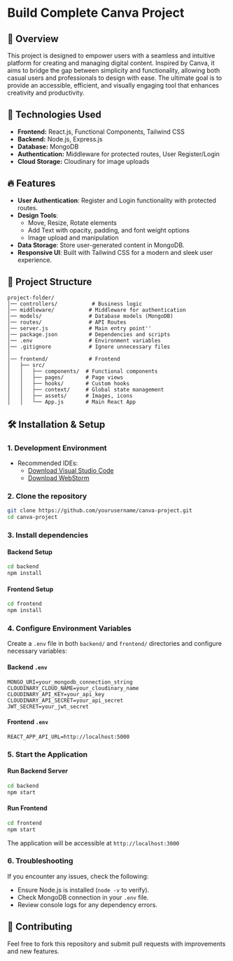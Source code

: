 # Build Complete Canva Project

## 📌 Overview
This project is designed to empower users with a seamless and intuitive platform for creating and managing digital content. Inspired by Canva, it aims to bridge the gap between simplicity and functionality, allowing both casual users and professionals to design with ease. The ultimate goal is to provide an accessible, efficient, and visually engaging tool that enhances creativity and productivity.

## 🚀 Technologies Used
- **Frontend:** React.js, Functional Components, Tailwind CSS
- **Backend:** Node.js, Express.js
- **Database:** MongoDB
- **Authentication:** Middleware for protected routes, User Register/Login
- **Cloud Storage:** Cloudinary for image uploads

## 🔥 Features
- **User Authentication**: Register and Login functionality with protected routes.
- **Design Tools**:
  - Move, Resize, Rotate elements
  - Add Text with opacity, padding, and font weight options
  - Image upload and manipulation
- **Data Storage**: Store user-generated content in MongoDB.
- **Responsive UI**: Built with Tailwind CSS for a modern and sleek user experience.

## 📂 Project Structure
```
project-folder/
│── controllers/       	   # Business logic
│── middleware/           # Middleware for authentication
│── models/               # Database models (MongoDB)
│── routes/               # API Routes
│── server.js             # Main entry point''
│── package.json          # Dependencies and scripts
│── .env                  # Environment variables
│── .gitignore            # Ignore unnecessary files
│
│── frontend/             # Frontend
│   ├── src/
│   │   ├── components/  # Functional components
│   │   ├── pages/       # Page views
│   │   ├── hooks/       # Custom hooks
│   │   ├── context/     # Global state management
│   │   ├── assets/      # Images, icons
│   │   └── App.js       # Main React App
```

## 🛠 Installation & Setup
### 1. Development Environment
- Recommended IDEs:
  - [Download Visual Studio Code](https://code.visualstudio.com/)
  - [Download WebStorm](https://www.jetbrains.com/webstorm/download/)

### 2. Clone the repository
```sh
git clone https://github.com/yourusername/canva-project.git
cd canva-project
```

### 3. Install dependencies
#### Backend Setup
```sh
cd backend
npm install
```
#### Frontend Setup
```sh
cd frontend
npm install
```

### 4. Configure Environment Variables
Create a `.env` file in both `backend/` and `frontend/` directories and configure necessary variables:

#### Backend `.env`
```plaintext
MONGO_URI=your_mongodb_connection_string
CLOUDINARY_CLOUD_NAME=your_cloudinary_name
CLOUDINARY_API_KEY=your_api_key
CLOUDINARY_API_SECRET=your_api_secret
JWT_SECRET=your_jwt_secret
```

#### Frontend `.env`
```plaintext
REACT_APP_API_URL=http://localhost:5000
```

### 5. Start the Application
#### Run Backend Server
```sh
cd backend
npm start
```
#### Run Frontend
```sh
cd frontend
npm start
```
The application will be accessible at `http://localhost:3000`

### 6. Troubleshooting
If you encounter any issues, check the following:
- Ensure Node.js is installed (`node -v` to verify).
- Check MongoDB connection in your `.env` file.
- Review console logs for any dependency errors.

## 📌 Contributing
Feel free to fork this repository and submit pull requests with improvements and new features.
